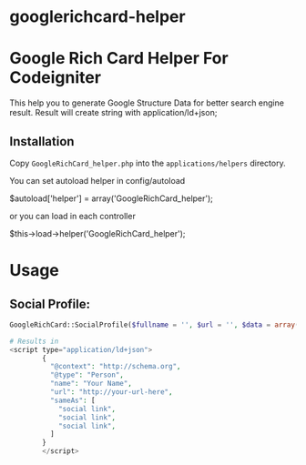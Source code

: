 # googlerichcard-helper
Google Rich Card Helper For Codeigniter
=========================

This help you to generate Google Structure Data for better search engine result.
Result will create string with application/ld+json;

Installation
------------
Copy `GoogleRichCard_helper.php` into the `applications/helpers` directory.

You can set autoload helper in config/autoload

$autoload['helper'] = array('GoogleRichCard_helper');

or you can load in each controller 

$this->load->helper('GoogleRichCard_helper');


Usage
=====

Social Profile:
-----------------------------------
```php
GoogleRichCard::SocialProfile($fullname = '', $url = '', $data = array());

# Results in
<script type="application/ld+json">
		{
		  "@context": "http://schema.org",
		  "@type": "Person",
		  "name": "Your Name",
		  "url": "http://your-url-here",
		  "sameAs": [
			"social link",
			"social link",
			"social link",
		  ]
		}
		</script>
```

